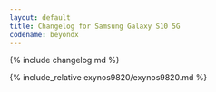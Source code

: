 ```yaml
---
layout: default
title: Changelog for Samsung Galaxy S10 5G
codename: beyondx
---
```


{% include changelog.md %}

{% include_relative exynos9820/exynos9820.md %}
